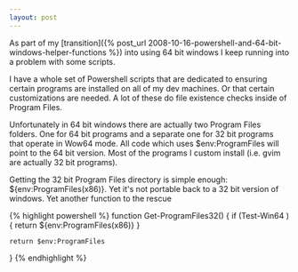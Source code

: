 ```yaml
---
layout: post
---
```

As part of my [transition]({% post_url 2008-10-16-powershell-and-64-bit-windows-helper-functions %}) into using 64 bit windows I keep running into a problem with some scripts.  

I have a whole set of Powershell scripts that are dedicated to ensuring certain programs are installed on all of my dev machines. Or that certain customizations are needed. A lot of these do file existence checks inside of Program Files.

Unfortunately in 64 bit windows there are actually two Program Files folders.  One for 64 bit programs and a separate one for 32 bit programs that operate in Wow64 mode. All code which uses $env:ProgramFiles will point to the 64 bit version. Most of the programs I custom install (i.e. gvim are actually 32 bit programs).

Getting the 32 bit Program Files directory is simple enough: ${env:ProgramFiles(x86)}. Yet it's not portable back to a 32 bit version of windows. Yet another function to the rescue

{% highlight powershell %}
function Get-ProgramFiles32() {
    if (Test-Win64 ) {
        return ${env:ProgramFiles(x86)}
    }
    
    return $env:ProgramFiles
}
{% endhighlight %}

